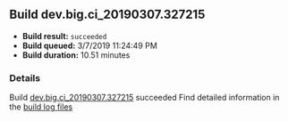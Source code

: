 ## Build dev.big.ci_20190307.327215
- **Build result:** `succeeded`
- **Build queued:** 3/7/2019 11:24:49 PM
- **Build duration:** 10.51 minutes
### Details
Build [dev.big.ci_20190307.327215](https://winappstudio.visualstudio.com/web/build.aspx?pcguid=a4ef43be-68ce-4195-a619-079b4d9834c2&builduri=vstfs%3a%2f%2f%2fBuild%2fBuild%2f27215) succeeded
Find detailed information in the [build log files](https://uwpctdiags.blob.core.windows.net/buildlogs/dev.big.ci_20190307.327215_logs.zip)
